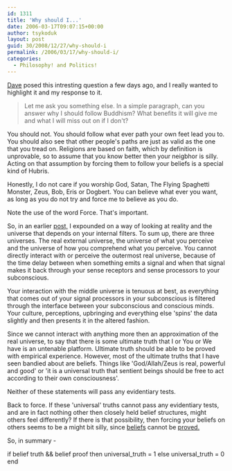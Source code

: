 ```yaml
---
id: 1311
title: 'Why should I...'
date: 2006-03-17T09:07:15+00:00
author: tsykoduk
layout: post
guid: 30/2008/12/27/why-should-i
permalink: /2006/03/17/why-should-i/
categories:
  - Philosophy! and Politics!
---
```

<a href="http://greg.nokes.name/spirit/712/#comment-1587">Dave</a> posed this intresting question a few days ago, and I really wanted to highlight it and my response to it.
<blockquote>Let me ask you something else. In a simple paragraph, can you answer why I should follow Buddhism? What benefits it will give me and what I will miss out on if I don't?</blockquote>
You should not. You should follow what ever path your own feet lead you to. You should also see that other people's paths are just as valid as the one that you tread on. Religions are based on faith, which by definition is unprovable, so to assume that you know better then your neigbhor is silly. Acting on that assumption by forcing them to follow your beliefs is a special kind of Hubris.


Honestly, I do not care if you worship God, Satan, The Flying Spaghetti Monster, Zeus, Bob, Eris or Dogbert. You can believe what ever you want, as long as you do not try and force me to believe as you do.


Note the use of the word Force. That's important.


So, in an earlier <a href="http://greg.nokes.name/spirit/buddhism/680/">post,</a> I expounded on a way of looking at reality and the universe that depends on your internal filters. To sum up, there are three universes. The real external universe, the universe of what you perceive and the universe of how you comprehend what you perceive. You cannot directly interact with or perceive the outermost real universe, because of the time delay between when something emits a signal and when that signal makes it back through your sense receptors and sense processors to your subconscious.


Your interaction with the middle universe is tenuous at best, as everything that comes out of your signal processors in your subconscious is filtered through the interface between your subconscious and conscious minds. Your culture, perceptions, upbringing and everything else 'spins' the data slightly and then presents it in the altered fashion.


Since we cannot interact with anything more then an approximation of the real universe, to say that there is some ultimate truth that I or You or We have is an untenable platform. Ultimate truth should be able to be proved with empirical experience. However, most of the ultimate truths that I have seen bandied about are beliefs. Things like 'God/Allah/Zeus is real, powerful and good' or 'it is a universal truth that sentient beings should be free to act according to their own consciousness'.


Neither of these statements will pass any evidentiary tests.


Back to force. If these 'universal' truths cannot pass any evidentiary tests, and are in fact nothing other then closely held belief structures, might others feel differently? If there is that possibility, then forcing your beliefs on others seems to be a might bit silly, since <a href="http://www.answers.com/belief&#38;r=67">beliefs</a> cannot be <a href="http://www.google.com/url?sa=t&#38;ct=res&#38;cd=7&#38;url=http%3A//www.rcpsych.ac.uk/college/sig/spirit/publications/levy_01_jun_03.pdf&#38;ei=qekaRInVD56CYdDgndQO&#38;sig2=FPGo_HnEq0vHQYPYEDHRUA">proved.</a>


So, in summary -


if belief  truth &#38;&#38; belief  proof
then
universal_truth = 1
else
universal_truth = 0
end